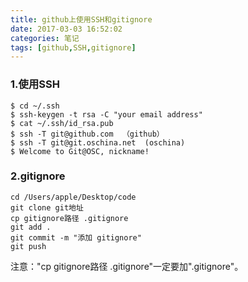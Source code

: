 ```yaml
---
title: github上使用SSH和gitignore
date: 2017-03-03 16:52:02
categories: 笔记
tags: [github,SSH,gitignore]
---
```


### 1.使用SSH
``` 
$ cd ~/.ssh
$ ssh-keygen -t rsa -C "your email address"
$ cat ~/.ssh/id_rsa.pub
$ ssh -T git@github.com  （github） 
$ ssh -T git@git.oschina.net  (oschina)
$ Welcome to Git@OSC, nickname!
```

### 2.gitignore
<!--more-->
``` 
cd /Users/apple/Desktop/code
git clone git地址
cp gitignore路径 .gitignore
git add .
git commit -m "添加 gitignore"
git push
```

注意："cp gitignore路径 .gitignore"一定要加".gitignore"。
